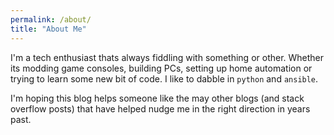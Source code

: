 ```yaml
---
permalink: /about/
title: "About Me"
---
```


I'm a tech enthusiast thats always fiddling with something or other.  Whether its modding game consoles, building PCs, setting up home automation or trying to learn some new bit of code.  I like to dabble in `python` and `ansible`.  

I'm hoping this blog helps someone like the may other blogs (and stack overflow posts) that have helped nudge me in the right direction in years past.  